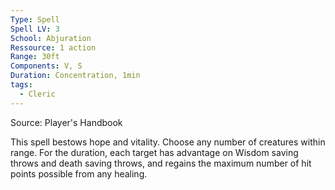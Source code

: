 ```yaml
---
Type: Spell
Spell LV: 3
School: Abjuration
Ressource: 1 action
Range: 30ft
Components: V, S
Duration: Concentration, 1min
tags:
  - Cleric
---
```

Source: Player's Handbook

This spell bestows hope and vitality. Choose any number of creatures within range. For the duration, each target has advantage on Wisdom saving throws and death saving throws, and regains the maximum number of hit points possible from any healing.